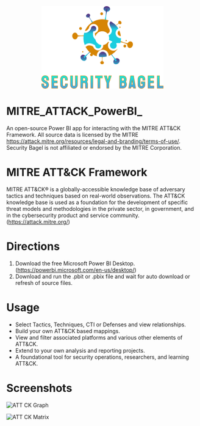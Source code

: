 <p align="center">
  <img src="https://github.com/SecurityBagel/SecurityBagel/blob/main/SecurityBagel.png"/>
</p>

# MITRE_ATTACK_PowerBI_
An open-source Power BI app for interacting with the MITRE ATT&CK Framework. 
All source data is licensed by the MITRE https://attack.mitre.org/resources/legal-and-branding/terms-of-use/.
Security Bagel is not affiliated or endorsed by the MITRE Corporation.

# MITRE ATT&CK Framework 
MITRE ATT&CK® is a globally-accessible knowledge base of adversary tactics and techniques based on real-world observations. The ATT&CK knowledge base is used as a foundation for the development of specific threat models and methodologies in the private sector, in government, and in the cybersecurity product and service community. (https://attack.mitre.org/)

# Directions
1. Download the free Microsoft Power BI Desktop. (https://powerbi.microsoft.com/en-us/desktop/)  
2. Download and run the .pbit or .pbix file and wait for auto download or refresh of source files.

# Usage
- Select Tactics, Techniques, CTI or Defenses and view relationships.
- Build your own ATT&CK based mappings.
- View and filter associated platforms and various other elements of ATT&CK.
- Extend to your own analysis and reporting projects.
- A foundational tool for security operations, researchers, and learning ATT&CK. 
  
# Screenshots

![ATT CK Graph](https://github.com/SecurityBagel/MITRE_ATTACK_PBI/assets/138625733/9108c78f-2875-4469-98f6-a04b7aa827bc)

![ATT CK Matrix](https://github.com/SecurityBagel/MITRE_ATTACK_PBI/assets/138625733/5791a0b4-7727-4e8d-b6ac-f15192e4d00b)
